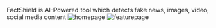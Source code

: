 FactShield is AI-Powered tool
which detects fake news, images, video, social media content
![homepage](https://github.com/user-attachments/assets/f6b50a1b-6efc-4974-9528-cc98acca1067)
![featurepage](https://github.com/user-attachments/assets/56e49b60-c65d-44a9-b1a9-fc43350a048c)
